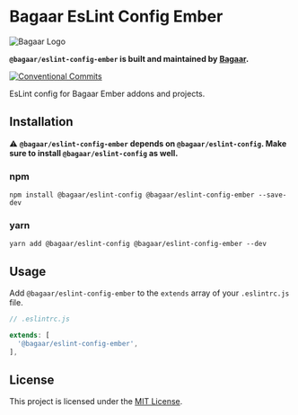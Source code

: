 # Bagaar EsLint Config Ember

![Bagaar Logo](https://bagaar.be/hubfs/logo-bagaar-black.svg)

**`@bagaar/eslint-config-ember` is built and maintained by [Bagaar](http://bagaar.be).**

[![Conventional Commits](https://img.shields.io/badge/Conventional%20Commits-1.0.0-yellow.svg)](https://conventionalcommits.org)

EsLint config for Bagaar Ember addons and projects.

## Installation

⚠️ **`@bagaar/eslint-config-ember` depends on `@bagaar/eslint-config`. Make sure to install `@bagaar/eslint-config` as well.**

### npm

```shell
npm install @bagaar/eslint-config @bagaar/eslint-config-ember --save-dev
```

### yarn

```shell
yarn add @bagaar/eslint-config @bagaar/eslint-config-ember --dev
```

## Usage

Add `@bagaar/eslint-config-ember` to the `extends` array of your `.eslintrc.js` file.

```javascript
// .eslintrc.js

extends: [
  '@bagaar/eslint-config-ember',
],
```

## License

This project is licensed under the [MIT License](./LICENSE.md).
